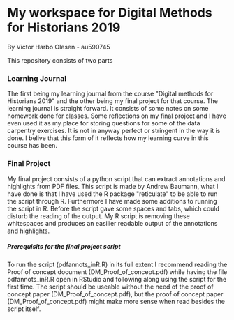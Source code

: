 # My workspace for Digital Methods for Historians 2019
By Victor Harbo Olesen - au590745

This repository consists of two parts

### Learning Journal
The first being my learning journal from the course "Digital methods for Historians 2019" and the other being my final project for that course. The learning journal is straight forward. It consists of some notes on some homework done for classes. Some reflections on my final project and I have even used it as my place for storing questions for some of the data carpentry exercises. It is not in anyway perfect or stringent in the way it is done. I belive that this form of it reflects how my learning curve in this course has been.

### Final Project
My final project consists of a python script that can extract annotations and highlights from PDF files. This script is made by Andrew Baumann, what I have done is  that I have used the R package "reticulate" to be able to run the script through R. Furthermore I have made some additions to running the script in R. Before the script gave some spaces and tabs, which could disturb the reading of the output. My R script is removing these whitespaces and produces an easilier readable output of the annotations and highlights.

##### Prerequisits for the final project script 
To run the script (pdfannots_inR.R) in its full extent I recommend reading the Proof of concept document (DM_Proof_of_concept.pdf) while having the file pdfannots_inR.R open in RStudio and following along using the script for the first time. The script should be useable without the need of the proof of concept paper (DM_Proof_of_concept.pdf), but the proof of concept paper (DM_Proof_of_concept.pdf) might make more sense when read besides the script itself.
